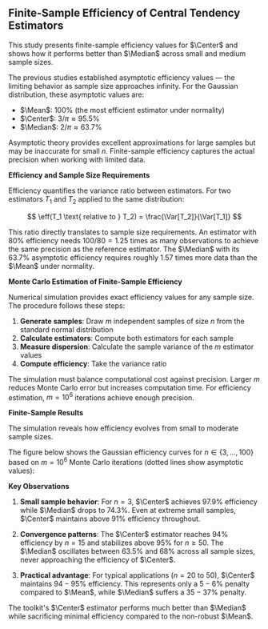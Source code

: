 ## Finite-Sample Efficiency of Central Tendency Estimators

This study presents finite-sample efficiency values for $\Center$ and shows how it performs better than $\Median$
  across small and medium sample sizes.

The previous studies established asymptotic efficiency values — the limiting behavior
  as sample size approaches infinity.
For the Gaussian distribution, these asymptotic values are:

- $\Mean$: $100\%$ (the most efficient estimator under normality)
- $\Center$: $3/\pi \approx 95.5\%$
- $\Median$: $2/\pi \approx 63.7\%$

Asymptotic theory provides excellent approximations for large samples but may be inaccurate for small $n$.
Finite-sample efficiency captures the actual precision when working with limited data.

**Efficiency and Sample Size Requirements**

Efficiency quantifies the variance ratio between estimators.
For two estimators $T_1$ and $T_2$ applied to the same distribution:

$$
\eff(T_1 \text{ relative to } T_2) = \frac{\Var[T_2]}{\Var[T_1]}
$$

This ratio directly translates to sample size requirements.
An estimator with $80\%$ efficiency needs $100/80 = 1.25$ times as many observations
  to achieve the same precision as the reference estimator.
The $\Median$ with its $63.7\%$ asymptotic efficiency requires roughly $1.57$ times more data
  than the $\Mean$ under normality.

**Monte Carlo Estimation of Finite-Sample Efficiency**

Numerical simulation provides exact efficiency values for any sample size.
The procedure follows these steps:

1. **Generate samples**: Draw $m$ independent samples of size $n$ from the standard normal distribution
2. **Calculate estimators**: Compute both estimators for each sample
3. **Measure dispersion**: Calculate the sample variance of the $m$ estimator values
4. **Compute efficiency**: Take the variance ratio

The simulation must balance computational cost against precision.
Larger $m$ reduces Monte Carlo error but increases computation time.
For efficiency estimation, $m = 10^6$ iterations achieve enough precision.

**Finite-Sample Results**

The simulation reveals how efficiency evolves from small to moderate sample sizes.

The figure below shows the Gaussian efficiency curves for $n \in \{3, \ldots, 100\}$ based on $m = 10^6$ Monte Carlo iterations
  (dotted lines show asymptotic values):

<!-- IMG efficiency-central-tendency -->

**Key Observations**

1. **Small sample behavior**: For $n = 3$, $\Center$ achieves $97.9\%$ efficiency while $\Median$ drops to $74.3\%$.
   Even at extreme small samples, $\Center$ maintains above $91\%$ efficiency throughout.

2. **Convergence patterns**: The $\Center$ estimator reaches $94\%$ efficiency by $n = 15$
   and stabilizes above $95\%$ for $n \geq 50$.
   The $\Median$ oscillates between $63.5\%$ and $68\%$ across all sample sizes,
   never approaching the efficiency of $\Center$.

3. **Practical advantage**: For typical applications ($n = 20$ to $50$), $\Center$ maintains $94-95\%$ efficiency.
   This represents only a $5-6\%$ penalty compared to $\Mean$, while $\Median$ suffers a $35-37\%$ penalty.

The toolkit's $\Center$ estimator performs much better than $\Median$
  while sacrificing minimal efficiency compared to the non-robust $\Mean$.
